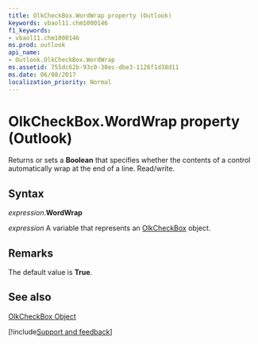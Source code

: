 ```yaml
---
title: OlkCheckBox.WordWrap property (Outlook)
keywords: vbaol11.chm1000146
f1_keywords:
- vbaol11.chm1000146
ms.prod: outlook
api_name:
- Outlook.OlkCheckBox.WordWrap
ms.assetid: 755dc62b-93c0-30ec-dbe3-1126f1d38d11
ms.date: 06/08/2017
localization_priority: Normal
---
```



# OlkCheckBox.WordWrap property (Outlook)

Returns or sets a  **Boolean** that specifies whether the contents of a control automatically wrap at the end of a line. Read/write.


## Syntax

_expression_.**WordWrap**

_expression_ A variable that represents an [OlkCheckBox](Outlook.OlkCheckBox.md) object.


## Remarks

The default value is  **True**.


## See also


[OlkCheckBox Object](Outlook.OlkCheckBox.md)

[!include[Support and feedback](~/includes/feedback-boilerplate.md)]